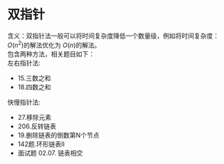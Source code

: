 # 双指针

含义：双指针法一般可以将时间复杂度降低一个数量级，例如将时间复杂度：$O(n^2)$的解法优化为 $O(n)$的解法。  
包含两种方法，相关题目如下：  
左右指针法:
* 15.三数之和
* 18.四数之和

快慢指针法:
* 27.移除元素
* 206.反转链表
* 19.删除链表的倒数第N个节点
* 142题.环形链表II
* 面试题 02.07. 链表相交
